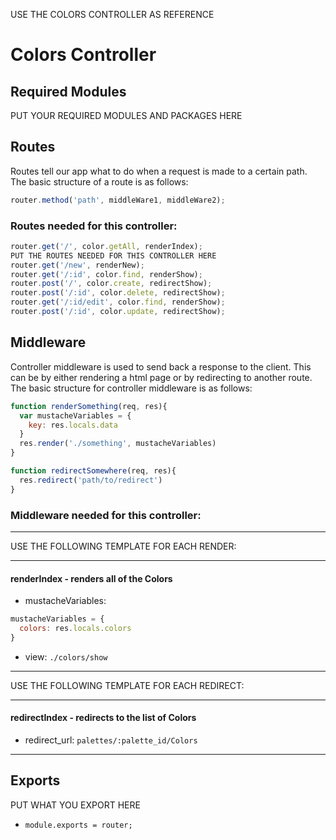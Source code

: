 USE THE COLORS CONTROLLER AS REFERENCE
# Colors Controller

## Required Modules
PUT YOUR REQUIRED MODULES AND PACKAGES HERE

## Routes 
Routes tell our app what to do when a request is made to a certain path. The basic structure of a route is as follows:
```js 
router.method('path', middleWare1, middleWare2);
```
### Routes needed for this controller:
```js 
router.get('/', color.getAll, renderIndex);
PUT THE ROUTES NEEDED FOR THIS CONTROLLER HERE
router.get('/new', renderNew);
router.get('/:id', color.find, renderShow);
router.post('/', color.create, redirectShow);
router.post('/:id', color.delete, redirectShow);
router.get('/:id/edit', color.find, renderShow);
router.post('/:id', color.update, redirectShow);

```


## Middleware
Controller middleware is used to send back a response to the client. This can be by either rendering a html page or by redirecting to another route. The basic structure for controller middleware is as follows:
```js
function renderSomething(req, res){
  var mustacheVariables = {
    key: res.locals.data
  }
  res.render('./something', mustacheVariables)
}

function redirectSomewhere(req, res){
  res.redirect('path/to/redirect')
}
```

### Middleware needed for this controller:

---

USE THE FOLLOWING TEMPLATE FOR EACH RENDER:

---
#### renderIndex - renders all of the Colors
- mustacheVariables: 
```js
mustacheVariables = {
  colors: res.locals.colors
}
```
- view: `./colors/show`

---


USE THE FOLLOWING TEMPLATE FOR EACH REDIRECT:

---
#### redirectIndex - redirects to the list of Colors 
- redirect_url: `palettes/:palette_id/Colors`
---


## Exports
PUT WHAT YOU EXPORT HERE
- `module.exports = router;`